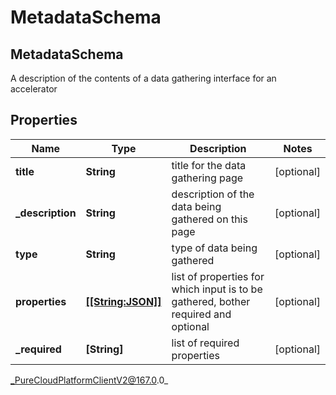 # MetadataSchema

## MetadataSchema
A description of the contents of a data gathering interface for an accelerator

## Properties

|Name | Type | Description | Notes|
|------------ | ------------- | ------------- | -------------|
| **title** | **String** | title for the data gathering page | [optional] |
| **_description** | **String** | description of the data being gathered on this page | [optional] |
| **type** | **String** | type of data being gathered | [optional] |
| **properties** | [**[[String:JSON]]**](Dictionary) | list of properties for which input is to be gathered, bother required and optional | [optional] |
| **_required** | **[String]** | list of required properties | [optional] |



_PureCloudPlatformClientV2@167.0.0_
